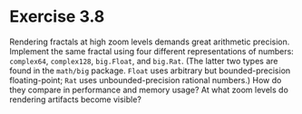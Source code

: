 # Exercise 3.8

Rendering fractals at high zoom levels demands great arithmetic precision. Implement the same fractal using four different representations of numbers: `complex64`, `complex128`, `big.Float`, and `big.Rat`. (The latter two types are found in the `math/big` package. `Float` uses arbitrary but bounded-precision floating-point; `Rat` uses unbounded-precision rational numbers.) How do they compare in performance and memory usage? At what zoom levels do rendering artifacts become visible?
